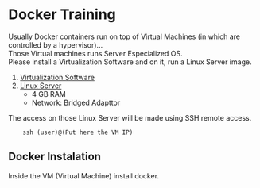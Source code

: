 # Docker Training

Usually Docker containers run on top of Virtual Machines (in which are controlled by a hypervisor)...<br>
Those Virtual machines runs Server Especialized OS. <br>
Please install a Virtualization Software and on it, run a Linux Server image.

 1. [Virtualization Software](https://www.virtualbox.org/)
 2. [Linux Server](https://ubuntu.com/download/server) 
    - 4 GB RAM
    - Network: Bridged Adapttor

The access on those Linux Server will be made using SSH remote access.

~~~ 
    ssh (user)@(Put here the VM IP)
~~~

## Docker Instalation

Inside the VM (Virtual Machine) install docker. <br>


